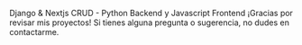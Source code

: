 Django & Nextjs CRUD - Python Backend y Javascript Frontend
¡Gracias por revisar mis proyectos! Si tienes alguna pregunta o sugerencia, no dudes en contactarme.
